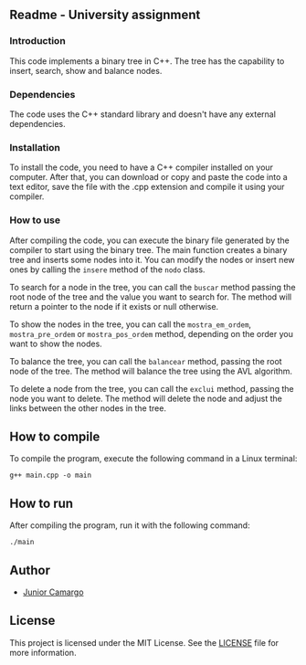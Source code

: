 ## Readme - University assignment

### Introduction
This code implements a binary tree in C++. The tree has the capability to insert, search, show and balance nodes. 

### Dependencies
The code uses the C++ standard library and doesn't have any external dependencies.

### Installation
To install the code, you need to have a C++ compiler installed on your computer. After that, you can download or copy and paste the code into a text editor, save the file with the .cpp extension and compile it using your compiler. 

### How to use
After compiling the code, you can execute the binary file generated by the compiler to start using the binary tree. The main function creates a binary tree and inserts some nodes into it. You can modify the nodes or insert new ones by calling the `insere` method of the `nodo` class. 

To search for a node in the tree, you can call the `buscar` method passing the root node of the tree and the value you want to search for. The method will return a pointer to the node if it exists or null otherwise.

To show the nodes in the tree, you can call the `mostra_em_ordem`, `mostra_pre_ordem` or `mostra_pos_ordem` method, depending on the order you want to show the nodes.

To balance the tree, you can call the `balancear` method, passing the root node of the tree. The method will balance the tree using the AVL algorithm.

To delete a node from the tree, you can call the `exclui` method, passing the node you want to delete. The method will delete the node and adjust the links between the other nodes in the tree.

## How to compile

To compile the program, execute the following command in a Linux terminal:

```
g++ main.cpp -o main
```

## How to run

After compiling the program, run it with the following command:

```
./main
```
## Author

- [Junior Camargo](https://github.com/JuniorC07)

## License

This project is licensed under the MIT License. See the [LICENSE](LICENSE) file for more information.